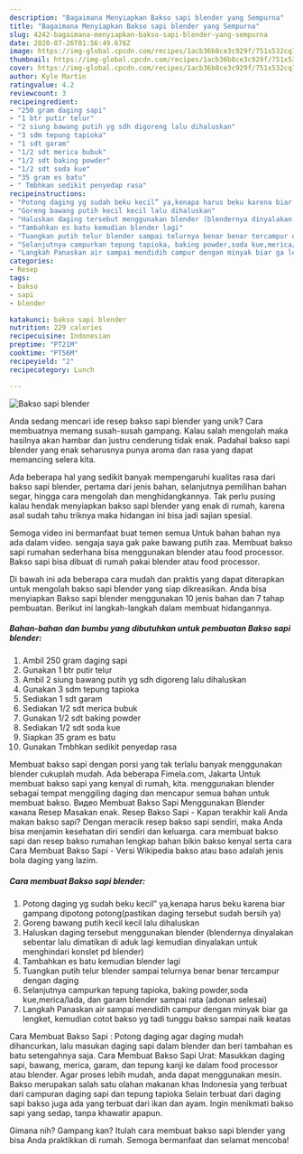 ```yaml
---
description: "Bagaimana Menyiapkan Bakso sapi blender yang Sempurna"
title: "Bagaimana Menyiapkan Bakso sapi blender yang Sempurna"
slug: 4242-bagaimana-menyiapkan-bakso-sapi-blender-yang-sempurna
date: 2020-07-26T01:56:49.676Z
image: https://img-global.cpcdn.com/recipes/1acb36b8ce3c929f/751x532cq70/bakso-sapi-blender-foto-resep-utama.jpg
thumbnail: https://img-global.cpcdn.com/recipes/1acb36b8ce3c929f/751x532cq70/bakso-sapi-blender-foto-resep-utama.jpg
cover: https://img-global.cpcdn.com/recipes/1acb36b8ce3c929f/751x532cq70/bakso-sapi-blender-foto-resep-utama.jpg
author: Kyle Martin
ratingvalue: 4.2
reviewcount: 3
recipeingredient:
- "250 gram daging sapi"
- "1 btr putir telur"
- "2 siung bawang putih yg sdh digoreng lalu dihaluskan"
- "3 sdm tepung tapioka"
- "1 sdt garam"
- "1/2 sdt merica bubuk"
- "1/2 sdt baking powder"
- "1/2 sdt soda kue"
- "35 gram es batu"
- " Tmbhkan sedikit penyedap rasa"
recipeinstructions:
- "Potong daging yg sudah beku kecil” ya,kenapa harus beku karena biar gampang dipotong potong(pastikan daging tersebut sudah bersih ya)"
- "Goreng bawang putih kecil kecil lalu dihaluskan"
- "Haluskan daging tersebut menggunakan blender (blendernya dinyalakan sebentar lalu dimatikan di aduk lagi kemudian dinyalakan untuk menghindari konslet pd blender)"
- "Tambahkan es batu kemudian blender lagi"
- "Tuangkan putih telur blender sampai telurnya benar benar tercampur dengan daging"
- "Selanjutnya campurkan tepung tapioka, baking powder,soda kue,merica/lada, dan garam blender sampai rata (adonan selesai)"
- "Langkah Panaskan air sampai mendidih campur dengan minyak biar ga lengket, kemudian cotot bakso yg tadi tunggu bakso sampai naik keatas"
categories:
- Resep
tags:
- bakso
- sapi
- blender

katakunci: bakso sapi blender 
nutrition: 229 calories
recipecuisine: Indonesian
preptime: "PT21M"
cooktime: "PT56M"
recipeyield: "2"
recipecategory: Lunch

---
```



![Bakso sapi blender](https://img-global.cpcdn.com/recipes/1acb36b8ce3c929f/751x532cq70/bakso-sapi-blender-foto-resep-utama.jpg)

Anda sedang mencari ide resep bakso sapi blender yang unik? Cara membuatnya memang susah-susah gampang. Kalau salah mengolah maka hasilnya akan hambar dan justru cenderung tidak enak. Padahal bakso sapi blender yang enak seharusnya punya aroma dan rasa yang dapat memancing selera kita.

Ada beberapa hal yang sedikit banyak mempengaruhi kualitas rasa dari bakso sapi blender, pertama dari jenis bahan, selanjutnya pemilihan bahan segar, hingga cara mengolah dan menghidangkannya. Tak perlu pusing kalau hendak menyiapkan bakso sapi blender yang enak di rumah, karena asal sudah tahu triknya maka hidangan ini bisa jadi sajian spesial.

Semoga video ini bermanfaat buat temen semua Untuk bahan bahan nya ada dalam video. sengaja saya gak pake bawang putih zaa. Membuat bakso sapi rumahan sederhana bisa menggunakan blender atau food processor. Bakso sapi bisa dibuat di rumah pakai blender atau food processor.


Di bawah ini ada beberapa cara mudah dan praktis yang dapat diterapkan untuk mengolah bakso sapi blender yang siap dikreasikan. Anda bisa menyiapkan Bakso sapi blender menggunakan 10 jenis bahan dan 7 tahap pembuatan. Berikut ini langkah-langkah dalam membuat hidangannya.

<!--inarticleads1-->

##### Bahan-bahan dan bumbu yang dibutuhkan untuk pembuatan Bakso sapi blender:

1. Ambil 250 gram daging sapi
1. Gunakan 1 btr putir telur
1. Ambil 2 siung bawang putih yg sdh digoreng lalu dihaluskan
1. Gunakan 3 sdm tepung tapioka
1. Sediakan 1 sdt garam
1. Sediakan 1/2 sdt merica bubuk
1. Gunakan 1/2 sdt baking powder
1. Sediakan 1/2 sdt soda kue
1. Siapkan 35 gram es batu
1. Gunakan  Tmbhkan sedikit penyedap rasa


Membuat bakso sapi dengan porsi yang tak terlalu banyak menggunakan blender cukuplah mudah. Ada beberapa Fimela.com, Jakarta Untuk membuat bakso sapi yang kenyal di rumah, kita. menggunakan blender sebagai tempat menggiling daging dan mencapur semua bahan untuk membuat bakso. Видео Membuat Bakso Sapi Menggunakan Blender канала Resep Masakan enak. Resep Bakso Sapi - Kapan terakhir kali Anda makan bakso sapi? Dengan meracik resep bakso sapi sendiri, maka Anda bisa menjamin kesehatan diri sendiri dan keluarga. cara membuat bakso sapi dan resep bakso rumahan lengkap bahan bikin bakso kenyal serta cara Cara Membuat Bakso Sapi - Versi Wikipedia bakso atau baso adalah jenis bola daging yang lazim. 

<!--inarticleads2-->

##### Cara membuat Bakso sapi blender:

1. Potong daging yg sudah beku kecil” ya,kenapa harus beku karena biar gampang dipotong potong(pastikan daging tersebut sudah bersih ya)
1. Goreng bawang putih kecil kecil lalu dihaluskan
1. Haluskan daging tersebut menggunakan blender (blendernya dinyalakan sebentar lalu dimatikan di aduk lagi kemudian dinyalakan untuk menghindari konslet pd blender)
1. Tambahkan es batu kemudian blender lagi
1. Tuangkan putih telur blender sampai telurnya benar benar tercampur dengan daging
1. Selanjutnya campurkan tepung tapioka, baking powder,soda kue,merica/lada, dan garam blender sampai rata (adonan selesai)
1. Langkah Panaskan air sampai mendidih campur dengan minyak biar ga lengket, kemudian cotot bakso yg tadi tunggu bakso sampai naik keatas


Cara Membuat Bakso Sapi : Potong daging agar daging mudah dihancurkan, lalu masukan daging sapi dalam blender dan beri tambahan es batu setengahnya saja. Cara Membuat Bakso Sapi Urat: Masukkan daging sapi, bawang, merica, garam, dan tepung kanji ke dalam food processor atau blender. Agar proses lebih mudah, anda dapat menggunakan mesin. Bakso merupakan salah satu olahan makanan khas Indonesia yang terbuat dari campuran daging sapi dan tepung tapioka Selain terbuat dari daging sapi bakso juga ada yang terbuat dari ikan dan ayam. Ingin menikmati bakso sapi yang sedap, tanpa khawatir apapun. 

Gimana nih? Gampang kan? Itulah cara membuat bakso sapi blender yang bisa Anda praktikkan di rumah. Semoga bermanfaat dan selamat mencoba!
